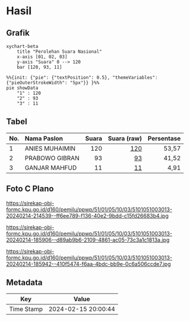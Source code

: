 # Hasil

## Grafik

```mermaid
xychart-beta
    title "Perolehan Suara Nasional"
    x-axis [01, 02, 03]
    y-axis "Suara" 0 --> 120
    bar [120, 93, 11]
```

```mermaid
%%{init: {"pie": {"textPosition": 0.5}, "themeVariables": {"pieOuterStrokeWidth": "5px"}} }%%
pie showData
    "1" : 120
    "2" : 93
    "3" : 11
```

## Tabel

| No. | Nama Paslon    | Suara | Suara (raw) | Persentase |
|:--- |:-------------- | -----:| -----------:| ----------:|
| 1   | ANIES MUHAIMIN | 120   | [120][p-1]  | 53,57      |
| 2   | PRABOWO GIBRAN | 93    | [93][p-2]   | 41,52      |
| 3   | GANJAR MAHFUD  | 11    | [11][p-3]   | 4,91       |


[p-1]: https://github.com/gigit-pemilu/pemilu-2024/blob/main/pilpres/hitung-suara/sub/51-bali/sub/01-jembrana/sub/05-jembrana/sub/1003-loloan-timur/sub/013-tps/sub/paslon-1.txt
[p-2]: https://github.com/gigit-pemilu/pemilu-2024/blob/main/pilpres/hitung-suara/sub/51-bali/sub/01-jembrana/sub/05-jembrana/sub/1003-loloan-timur/sub/013-tps/sub/paslon-2.txt
[p-3]: https://github.com/gigit-pemilu/pemilu-2024/blob/main/pilpres/hitung-suara/sub/51-bali/sub/01-jembrana/sub/05-jembrana/sub/1003-loloan-timur/sub/013-tps/sub/paslon-3.txt

## Foto C Plano

https://sirekap-obj-formc.kpu.go.id/d160/pemilu/ppwp/51/01/05/10/03/5101051003013-20240214-214539--ff6ee789-f136-40e2-9bdd-c15fd26683b4.jpg

https://sirekap-obj-formc.kpu.go.id/d160/pemilu/ppwp/51/01/05/10/03/5101051003013-20240214-185906--d89ab9b6-2109-4861-ac05-73c3a1c1813a.jpg

https://sirekap-obj-formc.kpu.go.id/d160/pemilu/ppwp/51/01/05/10/03/5101051003013-20240214-185942--410f5474-f6aa-4bdc-bb9e-0c6a506ccde7.jpg


## Metadata

| Key        | Value               |
| ---------- | ------------------- |
| Time Stamp | 2024-02-15 20:00:44 |



